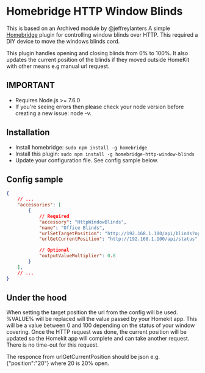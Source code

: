 # Homebridge HTTP Window Blinds

This is based on an Archived module by @jeffreylanters
A simple [Homebridge](https://github.com/nfarina/homebridge) plugin for controlling window blinds over HTTP. This required a DIY device to move the windows blinds cord.

This plugin handles opening and closing blinds from 0% to 100%. It also updates the current position of the blinds if they moved outside HomeKit with other means e.g manual url request.

## IMPORTANT

- Requires Node.js >= 7.6.0
- If you're seeing errors then please check your node version before creating a new issue: node -v.

## Installation

- Install homebridge: `sudo npm install -g homebridge`
- Install this plugin: `sudo npm install -g homebridge-http-window-blinds`
- Update your configuration file. See config sample below.

## Config sample

```json
{
    // ...
    "accessories": [
        {
            // Required
            "accessory": "HttpWindowBlinds",
            "name": "Office Blinds",
            "urlSetTargetPosition": "http://192.168.1.100/api/blinds?open=%VALUE%",
            "urlGetCurrentPosition": "http://192.168.1.100/api/status",

            // Optional
            "outputValueMultiplier": 0.8
        }
    ],
    // ...
}
```

## Under the hood

When setting the target position the url from the config will be used. %VALUE% will be replaced will the value passed by your Homekit app. This will be a value between 0 and 100 depending on the status of your window covering. Once the HTTP request was done, the current position will be updated so the Homekit app will complete and can take another request. There is no time-out for this request.

The responce from urlGetCurrentPosition should be json e.g. {"position":"20"} where 20 is 20% open.
